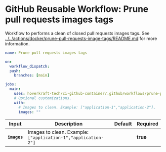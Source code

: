 <!-- start title -->

# GitHub Reusable Workflow: Prune pull requests images tags

<!-- end title -->
<!-- start description -->

Workflow to performs a clean of closed pull requests images tags.
See [../../actions/docker/prune-pull-requests-image-tags/README.md](../../actions/docker/prune-pull-requests-image-tags/README.md) for more information.

<!-- end description -->
<!-- start contents -->
<!-- end contents -->
<!-- start usage -->

```yaml
name: Prune pull requests images tags

on:
  workflow_dispatch:
  push:
    branches: [main]

jobs:
  main:
    uses: hoverkraft-tech/ci-github-container/.github/workflows/prune-pull-requests-images-tags.yml@0.5.0
    # Optional customizations.
    with:
      # Images to clean. Example: ["application-1","application-2"].
      images: ""
```

<!-- start inputs -->

| **Input**               | **Description**                                                          | **Default** | **Required** |
| ----------------------- | ------------------------------------------------------------------------ | ----------- | ------------ |
| **<code>images</code>** | Images to clean. Example: <code>["application-1","application-2"]</code> |             | **true**     |

<!-- end inputs -->

<!-- start outputs -->
<!-- end outputs -->
<!-- start [.github/ghadocs/examples/] -->
<!-- end [.github/ghadocs/examples/] -->
